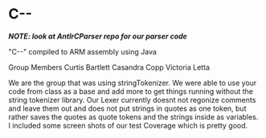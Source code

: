 # C--
***NOTE: look at AntlrCParser repo for our parser code***

"C--" compiled to ARM assembly using Java

Group Members
Curtis Bartlett
Casandra Copp
Victoria Letta


We are the group that was using stringTokenizer. We were able to use your
code from class as a base and add more to get things running without the
string tokenizer library. Our Lexer currently doesnt not regonize comments
and leave them out and does not put strings in quotes as one token, but rather
saves the quotes as quote tokens and the strings inside as variables. I included
some screen shots of our test Coverage which is pretty good.
